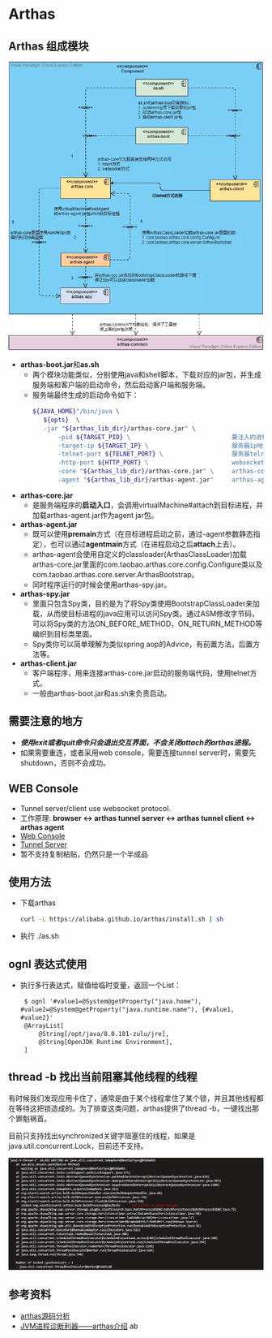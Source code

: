 # Arthas

 ## Arthas 组成模块

![arthas]

  * **arthas-boot.jar**和**as.sh**
    * 两个模块功能类似，分别使用java和shell脚本，下载对应的jar包，并生成服务端和客户端的启动命令，然后启动客户端和服务端。
    * 服务端最终生成的启动命令如下：
      ```bash
      ${JAVA_HOME}"/bin/java \
         ${opts}  \
         -jar "${arthas_lib_dir}/arthas-core.jar" \
             -pid ${TARGET_PID} \                            要注入的进程id
             -target-ip ${TARGET_IP} \                       服务器ip地址
             -telnet-port ${TELNET_PORT} \                   服务器telnet服务端口号
             -http-port ${HTTP_PORT} \                       websocket服务端口号
             -core "${arthas_lib_dir}/arthas-core.jar" \     arthas-core目录
             -agent "${arthas_lib_dir}/arthas-agent.jar"     arthas-agent目录
      ```
  * **arthas-core.jar**
     * 是服务端程序的**启动入口**，会调用virtualMachine#attach到目标进程，并加载arthas-agent.jar作为agent jar包。
  * **arthas-agent.jar**
     * 既可以使用**premain**方式（在目标进程启动之前，通过-agent参数静态指定），也可以通过**agentmain**方式（在进程启动之后**attach**上去）。
     * arthas-agent会使用自定义的classloader(ArthasClassLoader)加载arthas-core.jar里面的com.taobao.arthas.core.config.Configure类以及com.taobao.arthas.core.server.ArthasBootstrap。
     * 同时程序运行的时候会使用arthas-spy.jar。
  * **arthas-spy.jar**
     * 里面只包含Spy类，目的是为了将Spy类使用BootstrapClassLoader来加载，从而使目标进程的java应用可以访问Spy类。通过ASM修改字节码，可以将Spy类的方法ON_BEFORE_METHOD，ON_RETURN_METHOD等编织到目标类里面。
     * Spy类你可以简单理解为类似spring aop的Advice，有前置方法，后置方法等。
  * **arthas-client.jar**
     * 客户端程序，用来连接arthas-core.jar启动的服务端代码，使用telnet方式。
     * 一般由arthas-boot.jar和as.sh来负责启动。


 ## 需要注意的地方
 * **_使用exit或者quit命令只会退出交互界面，不会关闭attach的arthas进程。_**
 * 如果需要重连，或者采用web console，需要连接tunnel server时，需要先shutdown，否则不会成功。

 ## WEB Console
 * Tunnel server/client use websocket protocol.
 * 工作原理: **browser <-> arthas tunnel server <-> arthas tunnel client <-> arthas agent**
 * [Web Console]
 * [Tunnel Server]
 * 暂不支持复制粘贴，仍然只是一个半成品

 ## 使用方法
   * 下载arthas
     ```bash
     curl -L https://alibaba.github.io/arthas/install.sh | sh
     ```
   * 执行 ./as.sh

 ## ognl 表达式使用
   * 执行多行表达式，赋值给临时变量，返回一个List：
     ```shell
      $ ognl '#value1=@System@getProperty("java.home"), #value2=@System@getProperty("java.runtime.name"), {#value1, #value2}'
      @ArrayList[
          @String[/opt/java/8.0.181-zulu/jre],
          @String[OpenJDK Runtime Environment],
      ]
     ```

 ## thread -b 找出当前阻塞其他线程的线程

 有时候我们发现应用卡住了，通常是由于某个线程拿住了某个锁，并且其他线程都在等待这把锁造成的。为了排查这类问题，arthas提供了thread -b，一键找出那个罪魁祸首。

 目前只支持找出synchronized关键字阻塞住的线程，如果是java.util.concurrent.Lock，目前还不支持。

 ![block]


 

 ## 参考资料
   * [arthas源码分析]
   * [JVM进程诊断利器——arthas介绍]
ab




[arthas]: img/arthas.webp
[arthas源码分析]: https://www.jianshu.com/p/4e34d0ab47d1
[JVM进程诊断利器——arthas介绍]:https://www.jianshu.com/p/76d9a81ede7e
[Web Console]:https://alibaba.github.io/arthas/web-console.html
[Tunnel Server]:https://github.com/alibaba/arthas/blob/master/tunnel-server/README.md
[block]: img/block.jpg